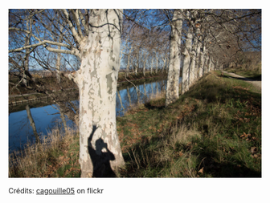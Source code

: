 ![Baptiste](/images/2021-12-21.jpg)

Crédits: [cagouille05](https://www.flickr.com/people/martagon/) on flickr